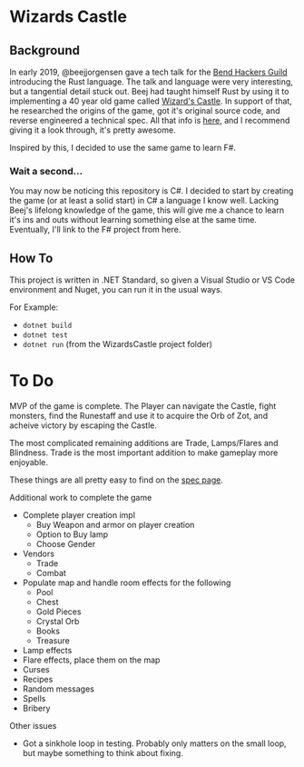 # Wizards Castle

## Background
In early 2019, @beejjorgensen gave a tech talk for the [Bend Hackers Guild](http://bend.hackersguild.us) introducing the Rust language.  The talk and language were very interesting, but a tangential detail stuck out.  Beej had taught himself Rust by using it to implementing a 40 year old game called [Wizard's Castle](https://github.com/beejjorgensen/Wizards-Castle-Rust). In support of that, he researched the origins of the game, got it's original source code, and reverse engineered a technical spec.  All that info is [here](https://github.com/beejjorgensen/Wizards-Castle-Info), and I recommend giving it a look through, it's pretty awesome.

Inspired by this, I decided to use the same game to learn F#.

### Wait a second...

You may now be noticing this repository is C#.  I decided to start by creating the game (or at least a solid start) in C# a language I know well.  Lacking Beej's lifelong knowledge of the game, this will give me a chance to learn it's ins and outs without learning something else at the same time.  Eventually, I'll link to the F# project from here.

## How To

This project is written in .NET Standard, so given a Visual Studio or VS Code environment and Nuget, you can run it in the usual ways.  

For Example:
- `dotnet build`
- `dotnet test`
- `dotnet run` (from the WizardsCastle project folder)

# To Do
MVP of the game is complete.  The Player can navigate the Castle, fight monsters, find the Runestaff and use it to acquire the Orb of Zot, and acheive victory by escaping the Castle.

The most complicated remaining additions are Trade, Lamps/Flares and Blindness.  Trade is the most important addition to make gameplay more enjoyable.

These things are all pretty easy to find on the [spec page](https://github.com/beejjorgensen/Wizards-Castle-Info/blob/master/doc/wizards_castle_spec.md).

Additional work to complete the game
* Complete player creation impl
  * Buy Weapon and armor on player creation
  * Option to Buy lamp
  * Choose Gender
* Vendors
  * Trade
  * Combat
* Populate map and handle room effects for the following
  * Pool
  * Chest
  * Gold Pieces
  * Crystal Orb
  * Books
  * Treasure
* Lamp effects
* Flare effects, place them on the map
* Curses
* Recipes
* Random messages
* Spells
* Bribery

Other issues
* Got a sinkhole loop in testing.  Probably only matters on the small loop, but maybe something to think about fixing.